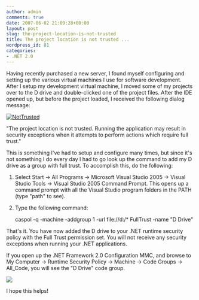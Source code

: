 ```yaml
---
author: admin
comments: true
date: 2007-06-02 21:09:28+00:00
layout: post
slug: the-project-location-is-not-trusted
title: The project location is not trusted ...
wordpress_id: 81
categories:
- .NET 2.0
---
```


Having recently purchased a new server, I found myself configuring and setting up the various virtual machines I use for software development. After I setup my development virtual machine, I moved some of my projects over to the D drive and double-clicked one of the project files. After the IDE opened up, but before the project loaded, I received the following dialog message:

[![NotTrusted](http://images.wadewegner.com/wordpress/content/binary/WindowsLiveWriter/Theprojectlocationisnottrusted_CE6F/NotTrusted_thumb.gif)](http://images.wadewegner.com/wordpress/content/binary/WindowsLiveWriter/Theprojectlocationisnottrusted_CE6F/NotTrusted.gif)

"The project location is not trusted. Running the application may result in security exceptions when it attempts to perform actions which require full trust."

This is something I've had to setup and configure many times, but since it's not something I do every day I had to go look up the command to add my D drive as a group with full trust. To accomplish this, do the following:

1. Select Start -> All Programs -> Microsoft Visual Studio 2005 -> Visual Studio Tools -> Visual Studio 2005 Command Prompt. This opens up a command prompt with all the Visual Studio program folders in the PATH (type "path" to see).

2. Type the following command:

	caspol -q -machine -addgroup 1 -url file://d:/* FullTrust -name "D Drive"

That's it. You have now added the D drive to your .NET runtime security policy with the Full Trust permission set. You will not receive any security exceptions when running your .NET applications.

If you open up the .NET Framework 2.0 Configuration MMC, and browse to My Computer -> Runtime Security Policy -> Machine -> Code Groups -> All_Code, you will see the "D Drive" code group.

![](http://images.wadewegner.com/wordpress/content/binary/Config.gif)[](http://images.wadewegner.com/wordpress/content/binary/WindowsLiveWriter/Theprojectlocationisnottrusted_CE6F/Config.gif)

I hope this helps!